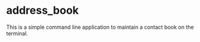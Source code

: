 # address_book
This is a simple command line application to maintain a contact book on the terminal. 
